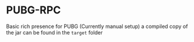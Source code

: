 # PUBG-RPC
Basic rich presence for PUBG (Currently manual setup)
a compiled copy of the jar can be found in the `target` folder
